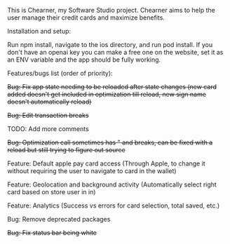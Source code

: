 This is Chearner, my Software Studio project. Chearner aims to help the user manage their credit cards and maximize benefits.


Installation and setup:

Run npm install, navigate to the ios directory, and run pod install. If you don't have an openai key you can make a free one on the website, set it as an ENV variable and the app should be fully working.


Features/bugs list (order of priority):

~~Bug: Fix app state needing to be reloaded after state changes (new card added doesn't get included in optimization till reload, new sign name doesn't automatically reload)~~

~~Bug: Edit transaction breaks~~

TODO: Add more comments

~~Bug: Optimization call sometimes has " and breaks, can be fixed with a reload but still trying to figure out source~~

Feature: Default apple pay card access (Through Apple, to change it without requiring the user to navigate to card in the wallet)

Feature: Geolocation and background activity (Automatically select right card based on store user in in)

Feature: Analytics (Success vs errors for card selection, total saved, etc.)

Bug: Remove deprecated packages

~~Bug: Fix status bar being white~~
